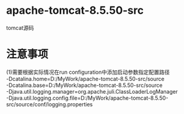 # apache-tomcat-8.5.50-src
tomcat源码


# 注意事项
(1)需要根据实际情况在run configuration中添加启动参数指定配置路径<br>
-Dcatalina.home=D:/MyWork/apache-tomcat-8.5.50-src/source<br>
-Dcatalina.base=D:/MyWork/apache-tomcat-8.5.50-src/source<br>
-Djava.util.logging.manager=org.apache.juli.ClassLoaderLogManager<br>
-Djava.util.logging.config.file=D:/MyWork/apache-tomcat-8.5.50-src/source/conf/logging.properties<br>


